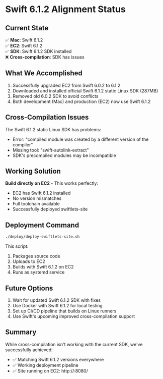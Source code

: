 # Swift 6.1.2 Alignment Status

## Current State
✅ **Mac**: Swift 6.1.2  
✅ **EC2**: Swift 6.1.2  
✅ **SDK**: Swift 6.1.2 SDK installed  
❌ **Cross-compilation**: SDK has issues  

## What We Accomplished
1. Successfully upgraded EC2 from Swift 6.0.2 to 6.1.2
2. Downloaded and installed official Swift 6.1.2 static Linux SDK (287MB)
3. Removed old 6.0.2 SDK to avoid conflicts
4. Both development (Mac) and production (EC2) now use Swift 6.1.2

## Cross-Compilation Issues
The Swift 6.1.2 static Linux SDK has problems:
- Error: "compiled module was created by a different version of the compiler"
- Missing tool: "swift-autolink-extract"
- SDK's precompiled modules may be incompatible

## Working Solution
**Build directly on EC2** - This works perfectly:
- EC2 has Swift 6.1.2 installed
- No version mismatches
- Full toolchain available
- Successfully deployed swiftlets-site

## Deployment Command
```bash
./deploy/deploy-swiftlets-site.sh
```

This script:
1. Packages source code
2. Uploads to EC2
3. Builds with Swift 6.1.2 on EC2
4. Runs as systemd service

## Future Options
1. Wait for updated Swift 6.1.2 SDK with fixes
2. Use Docker with Swift 6.1.2 for local testing
3. Set up CI/CD pipeline that builds on Linux runners
4. Use Swift's upcoming improved cross-compilation support

## Summary
While cross-compilation isn't working with the current SDK, we've successfully achieved:
- ✅ Matching Swift 6.1.2 versions everywhere
- ✅ Working deployment pipeline
- ✅ Site running on EC2: http://<YOUR-EC2-IP>:8080/